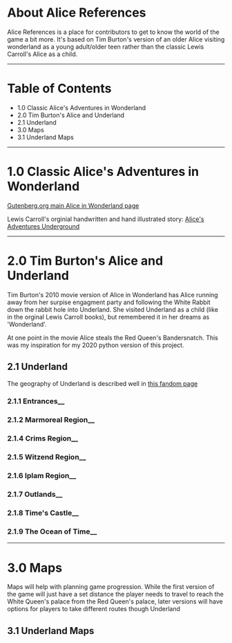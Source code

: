# About Alice References

Alice References is a place for contributors to get to know the world of the game a bit more. It's based on Tim Burton's version of an older Alice visiting wonderland as a young adult/older teen rather than the classic Lewis Carroll's Alice as a child.

_____
# Table of Contents

- 1.0 Classic Alice's Adventures in Wonderland
- 2.0 Tim Burton's Alice and Underland
- 2.1 Underland
- 3.0 Maps
- 3.1 Underland Maps

_____
# 1.0 Classic Alice's Adventures in Wonderland

[Gutenberg.org main Alice in Wonderland page](https://www.gutenberg.org/ebooks/11)

Lewis Carroll's orginial handwritten and hand illustrated story: [Alice's Adventures Underground](https://www.gutenberg.org/cache/epub/19002/pg19002-images.html)

____
# 2.0 Tim Burton's Alice and Underland

Tim Burton's 2010 movie version of Alice in Wonderland has Alice running away from her surpise engagment party and following the White Rabbit down the rabbit hole into Underland. She visited Underland as a child (like in the orginal Lewis Carroll books), but remembered it in her dreams as 'Wonderland'.

At one point in the movie Alice steals the Red Queen's Bandersnatch. This was my inspiration for my 2020 python version of this project.

## 2.1 Underland

The geography of Underland is described well in [this fandom page](https://disney.fandom.com/wiki/Underland)
### 2.1.1 Entrances__
### 2.1.2 Marmoreal Region__
### 2.1.4 Crims Region__
### 2.1.5 Witzend Region__
### 2.1.6 Iplam Region__
### 2.1.7 Outlands__
### 2.1.8 Time's Castle__
### 2.1.9 The Ocean of Time__
____
# 3.0 Maps

Maps will help with planning game progression. While the first version of the game will just have a set distance the player needs to travel to reach the White Queen's palace from the Red Queen's palace, later versions will have options for players to take different routes though Underland

## 3.1 Underland Maps
